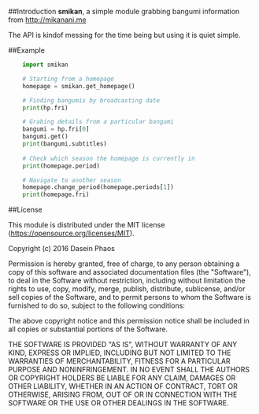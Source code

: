 ##Introduction
**smikan**, a simple module grabbing bangumi information from http://mikanani.me

The API is kindof messing for the time being but using it is quiet simple.

##Example
```python
    import smikan

    # Starting from a homepage
    homepage = smikan.get_homepage()

    # Finding bangumis by broadcasting date
    print(hp.fri)

    # Grabing details from a particular bangumi
    bangumi = hp.fri[0]
    bangumi.get()
    print(bangumi.subtitles)
    
    # Check which season the homepage is currently in
    print(homepage.period)

    # Navigate to another season
    homepage.change_period(homepage.periods[1])
    print(homepage.fri)
```
##License

This module is distributed under the MIT license (https://opensource.org/licenses/MIT).

Copyright (c) 2016 Dasein Phaos

Permission is hereby granted, free of charge, to any person obtaining a copy of this software and associated documentation files (the "Software"), to deal in the Software without restriction, including without limitation the rights to use, copy, modify, merge, publish, distribute, sublicense, and/or sell copies of the Software, and to permit persons to whom the Software is furnished to do so, subject to the following conditions:

The above copyright notice and this permission notice shall be included in all copies or substantial portions of the Software.

THE SOFTWARE IS PROVIDED "AS IS", WITHOUT WARRANTY OF ANY KIND, EXPRESS OR IMPLIED, INCLUDING BUT NOT LIMITED TO THE WARRANTIES OF MERCHANTABILITY, FITNESS FOR A PARTICULAR PURPOSE AND NONINFRINGEMENT. IN NO EVENT SHALL THE AUTHORS OR COPYRIGHT HOLDERS BE LIABLE FOR ANY CLAIM, DAMAGES OR OTHER LIABILITY, WHETHER IN AN ACTION OF CONTRACT, TORT OR OTHERWISE, ARISING FROM, OUT OF OR IN CONNECTION WITH THE SOFTWARE OR THE USE OR OTHER DEALINGS IN THE SOFTWARE.
